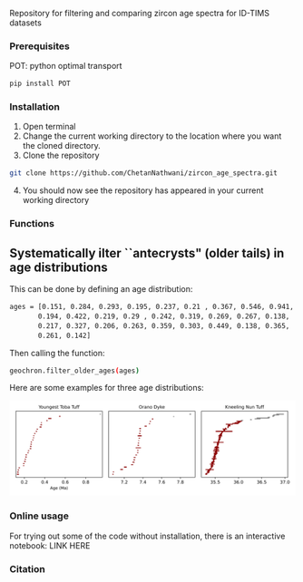 Repository for filtering and comparing zircon age spectra for ID-TIMS datasets

### Prerequisites

POT: python optimal transport
```sh
pip install POT
```
### Installation
1. Open terminal
2. Change the current working directory to the location where you want the cloned directory.
3. Clone the repository
```sh
git clone https://github.com/ChetanNathwani/zircon_age_spectra.git
```
4. You should now see the repository has appeared in your current working directory

### Functions

## Systematically ilter ``antecrysts" (older tails) in age distributions

This can be done by defining an age distribution:
```sh
ages = [0.151, 0.284, 0.293, 0.195, 0.237, 0.21 , 0.367, 0.546, 0.941,
       0.194, 0.422, 0.219, 0.29 , 0.242, 0.319, 0.269, 0.267, 0.138,
       0.217, 0.327, 0.206, 0.263, 0.359, 0.303, 0.449, 0.138, 0.365,
       0.261, 0.142]
```
Then calling the function:
```sh
geochron.filter_older_ages(ages)
```
Here are some examples for three age distributions:

![alt text](https://github.com/ChetanNathwani/zircon_age_spectra/blob/main/readme_figures/readme_filtering.png)

### Online usage
For trying out some of the code without installation, there is an interactive notebook: LINK HERE

### Citation
